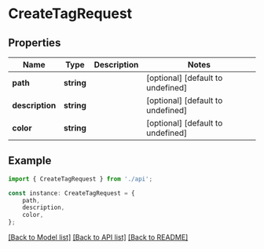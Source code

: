 # CreateTagRequest


## Properties

Name | Type | Description | Notes
------------ | ------------- | ------------- | -------------
**path** | **string** |  | [optional] [default to undefined]
**description** | **string** |  | [optional] [default to undefined]
**color** | **string** |  | [optional] [default to undefined]

## Example

```typescript
import { CreateTagRequest } from './api';

const instance: CreateTagRequest = {
    path,
    description,
    color,
};
```

[[Back to Model list]](../README.md#documentation-for-models) [[Back to API list]](../README.md#documentation-for-api-endpoints) [[Back to README]](../README.md)
